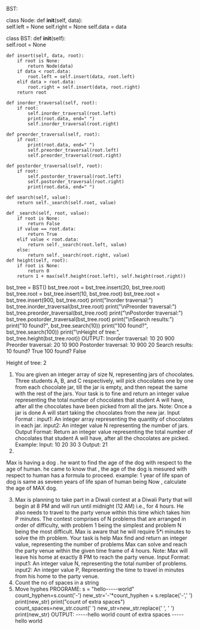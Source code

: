 BST:

class Node:
    def __init__(self, data):  
        self.left = None
        self.right = None
        self.data = data

class BST:
    def __init__(self):  
        self.root = None

    def insert(self, data, root):
        if root is None:
            return Node(data)
        if data < root.data:
            root.left = self.insert(data, root.left)
        elif data > root.data:
            root.right = self.insert(data, root.right)
        return root

    def inorder_traversal(self, root):
        if root:
            self.inorder_traversal(root.left)
            print(root.data, end=" ")
            self.inorder_traversal(root.right)

    def preorder_traversal(self, root):
        if root:
            print(root.data, end=" ")
            self.preorder_traversal(root.left)
            self.preorder_traversal(root.right)

    def postorder_traversal(self, root):
        if root:
            self.postorder_traversal(root.left)
            self.postorder_traversal(root.right)
            print(root.data, end=" ")

    def search(self, value):
        return self._search(self.root, value)

    def _search(self, root, value):
        if root is None:
            return False
        if value == root.data:
            return True
        elif value < root.data:
            return self._search(root.left, value)
        else:
            return self._search(root.right, value)
    def height(self, root):
        if root is None:
            return 0
        return 1 + max(self.height(root.left), self.height(root.right))

bst_tree = BST()
bst_tree.root = bst_tree.insert(20, bst_tree.root)
bst_tree.root = bst_tree.insert(10, bst_tree.root)
bst_tree.root = bst_tree.insert(900, bst_tree.root)
print("Inorder traversal:")
bst_tree.inorder_traversal(bst_tree.root)
print("\nPreorder traversal:")
bst_tree.preorder_traversal(bst_tree.root)
print("\nPostorder traversal:")
bst_tree.postorder_traversal(bst_tree.root)
print("\nSearch results:")
print("10 found?", bst_tree.search(10)) 
print("100 found?", bst_tree.search(100)) 
print("\nHeight of tree:", bst_tree.height(bst_tree.root))
OUTPUT:
Inorder traversal:
10 20 900 
Preorder traversal:
20 10 900 
Postorder traversal:
10 900 20 
Search results:
10 found? True
100 found? False

Height of tree: 2
1.	You are given an integer array of size N, representing jars of chocolates. Three
students A, B, and C respectively, will pick chocolates one by one from each chocolate
jar, till the jar is empty, and then repeat the same with the rest of the jars. Your task
is to fine and return an integer value representing the total number of chocolates that
student A will have, after all the chocolates have been picked from all the jars.
Note: Once a jar is done A will start taking the chocolates from the new jar.
Input Format :
input1: An integer array representing the quantity of chocolates in each jar.
input2: An integer value N representing the number of jars.
Output Format:
Return an integer value representing the total number of chocolates that student A
will have, after all the chocolates are picked.
Example:
Input:
10 20 30
3
Output:
21
2.	
Max is having a dog . he want  to find the age of the dog 
with respect to the age of human.
he came to know that , the age of the
dog is mesured with respect to human  has a formula to proceed. 
example: 1 year of life span of dog is same as
seveen years of  life span  of human being
Now , calculate the age of MAX dog.

3.	Max is planning to take part in a Diwali contest at a Diwali Party that will begin at 8
PM and will run until midnight (12 AM) i.e., for 4 hours. He also needs to travel to the
party venue within this time which takes him P minutes. The contest comprises
of N problems that are arranged in order of difficulty, with problem 1 being the
simplest and problem N being the most difficult. Max is aware that he will require 5*i
minutes to solve the ith problem.
Your task is help Max find and return an integer value, representing the number of
problems Max can solve and reach the party venue within the given time frame of 4
hours.
Note: Max will leave his home at exactly 8 PM to reach the party venue.
Input Format:
input1: An integer value N, representing the total number of problems.
input2: An integer value P, Representing the time to travel in minutes from his home
to the party venue.
4.	Count the no of spaces in a string
5.	Move hyphes
PROGRAME:
s = "hello-----world"
count_hyphen=s.count('-')
new_str='-'*count_hyphen + s.replace('-',' ')
print(new_str)
print("count of extra spaces")
count_spaces=new_str.count(' ')
new_str=new_str.replace('    ', ' ')
print(new_str)
OUTPUT:
-----hello     world
count of extra spaces
-----hello  world

